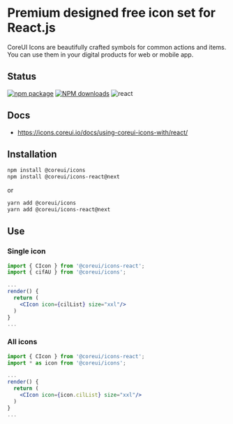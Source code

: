 # Premium designed free icon set for React.js

CoreUI Icons are beautifully crafted symbols for common actions and items. You can use them in your digital products for web or mobile app.

## Status
[![npm package][npm-badge]][npm]
[![NPM downloads][npm-download]][npm]
![react](https://img.shields.io/badge/react-^17.0.2-lightgrey.svg?style=flat-square&logo=react)


[npm-badge]: https://img.shields.io/npm/v/@coreui/icons-react/latest?style=flat-square
[npm]: https://www.npmjs.com/package/@coreui/icons-react
[npm-download]: https://img.shields.io/npm/dm/@coreui/icons-react.svg?style=flat-square

## Docs
- https://icons.coreui.io/docs/using-coreui-icons-with/react/  

## Installation

```bash
npm install @coreui/icons
npm install @coreui/icons-react@next
```

or

```bash
yarn add @coreui/icons
yarn add @coreui/icons-react@next
```

## Use

### Single icon

```jsx
import { CIcon } from '@coreui/icons-react';
import { cifAU } from '@coreui/icons';

...
render() {
  return (
    <CIcon icon={cilList} size="xxl"/>
  )
}
...
```

### All icons

```jsx
import { CIcon } from '@coreui/icons-react';
import * as icon from '@coreui/icons';

...
render() {
  return (
    <CIcon icon={icon.cilList} size="xxl"/>
  )
}
...
```
